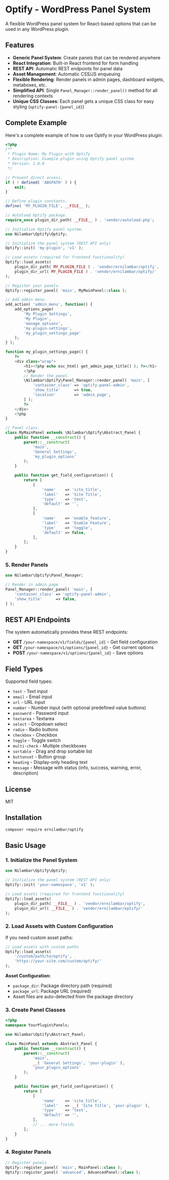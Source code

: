 # Optify - WordPress Panel System

A flexible WordPress panel system for React-based options that can be used in any WordPress plugin.

## Features

- **Generic Panel System**: Create panels that can be rendered anywhere
- **React Integration**: Built-in React frontend for form handling
- **REST API**: Automatic REST endpoints for panel data
- **Asset Management**: Automatic CSS/JS enqueuing
- **Flexible Rendering**: Render panels in admin pages, dashboard widgets, metaboxes, etc.
- **Simplified API**: Single `Panel_Manager::render_panel()` method for all rendering contexts
- **Unique CSS Classes**: Each panel gets a unique CSS class for easy styling (`optify-panel-{panel_id}`)

## Complete Example

Here's a complete example of how to use Optify in your WordPress plugin:

```php
<?php
/**
 * Plugin Name: My Plugin with Optify
 * Description: Example plugin using Optify panel system
 * Version: 1.0.0
 */

// Prevent direct access.
if ( ! defined( 'ABSPATH' ) ) {
    exit;
}

// Define plugin constants.
define( 'MY_PLUGIN_FILE', __FILE__ );

// Autoload Optify package.
require_once plugin_dir_path( __FILE__ ) . 'vendor/autoload.php';

// Initialize Optify panel system.
use Nilambar\Optify\Optify;

// Initialize the panel system (REST API only)
Optify::init( 'my-plugin', 'v1' );

// Load assets (required for frontend functionality)
Optify::load_assets(
    plugin_dir_path( MY_PLUGIN_FILE ) . 'vendor/ernilambar/optify',
    plugin_dir_url( MY_PLUGIN_FILE ) . 'vendor/ernilambar/optify/'
);

// Register your panels.
Optify::register_panel( 'main', MyMainPanel::class );

// Add admin menu.
add_action( 'admin_menu', function() {
    add_options_page(
        'My Plugin Settings',
        'My Plugin',
        'manage_options',
        'my-plugin-settings',
        'my_plugin_settings_page'
    );
} );

function my_plugin_settings_page() {
    ?>
    <div class="wrap">
        <h1><?php echo esc_html( get_admin_page_title() ); ?></h1>
        <?php
        // Render the panel.
        \Nilambar\Optify\Panel_Manager::render_panel( 'main', [
            'container_class' => 'optify-panel-admin',
            'show_title'      => true,
            'location'        => 'admin_page',
        ] );
        ?>
    </div>
    <?php
}

// Panel class.
class MyMainPanel extends \Nilambar\Optify\Abstract_Panel {
    public function __construct() {
        parent::__construct(
            'main',
            'General Settings',
            'my_plugin_options'
        );
    }

    public function get_field_configuration() {
        return [
            [
                'name'    => 'site_title',
                'label'   => 'Site Title',
                'type'    => 'text',
                'default' => '',
            ],
            [
                'name'    => 'enable_feature',
                'label'   => 'Enable Feature',
                'type'    => 'toggle',
                'default' => false,
            ],
        ];
    }
}
```

### 5. Render Panels

```php
use Nilambar\Optify\Panel_Manager;

// Render in admin page
Panel_Manager::render_panel( 'main', [
    'container_class' => 'optify-panel-admin',
    'show_title'      => false,
] );
```

## REST API Endpoints

The system automatically provides these REST endpoints:

- **GET** `/your-namespace/v1/fields/{panel_id}` - Get field configuration
- **GET** `/your-namespace/v1/options/{panel_id}` - Get current options
- **POST** `/your-namespace/v1/options/{panel_id}` - Save options

## Field Types

Supported field types:

- `text` - Text input
- `email` - Email input
- `url` - URL input
- `number` - Number input (with optional predefined value buttons)
- `password` - Password input
- `textarea` - Textarea
- `select` - Dropdown select
- `radio` - Radio buttons
- `checkbox` - Checkbox
- `toggle` - Toggle switch
- `multi-check` - Multiple checkboxes
- `sortable` - Drag and drop sortable list
- `buttonset` - Button group
- `heading` - Display-only heading text
- `message` - Message with status (info, success, warning, error, description)




## License

MIT

## Installation

```bash
composer require ernilambar/optify
```

## Basic Usage

### 1. Initialize the Panel System

```php
use Nilambar\Optify\Optify;

// Initialize the panel system (REST API only)
Optify::init( 'your-namespace', 'v1' );

// Load assets (required for frontend functionality)
Optify::load_assets(
    plugin_dir_path( __FILE__ ) . 'vendor/ernilambar/optify',
    plugin_dir_url( __FILE__ ) . 'vendor/ernilambar/optify/'
);
```

### 2. Load Assets with Custom Configuration

If you need custom asset paths:

```php
// Load assets with custom paths
Optify::load_assets(
    '/custom/path/to/optify',
    'https://your-site.com/custom/optify/'
);
```

**Asset Configuration:**
- `package_dir`: Package directory path (required)
- `package_url`: Package URL (required)
- Asset files are auto-detected from the package directory

### 3. Create Panel Classes

```php
<?php
namespace YourPlugin\Panels;

use Nilambar\Optify\Abstract_Panel;

class MainPanel extends Abstract_Panel {
    public function __construct() {
        parent::__construct(
            'main',
            __( 'General Settings', 'your-plugin' ),
            'your_plugin_options'
        );
    }

    public function get_field_configuration() {
        return [
            [
                'name'    => 'site_title',
                'label'   => __( 'Site Title', 'your-plugin' ),
                'type'    => 'text',
                'default' => '',
            ],
            // ... more fields
        ];
    }
}
```

### 4. Register Panels

```php
// Register panels
Optify::register_panel( 'main', MainPanel::class );
Optify::register_panel( 'advanced', AdvancedPanel::class );
```
